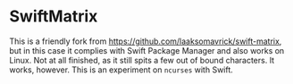 # SwiftMatrix

This is a friendly fork from https://github.com/laaksomavrick/swift-matrix, but in this case it complies with Swift Package Manager and also works on Linux. Not at all finished, as it still spits a few out of bound characters. It works, however. This is an experiment on `ncurses` with Swift.



